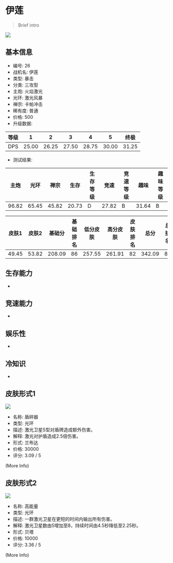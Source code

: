 # 伊莲

> Brief intro

<img src="/ships/ship_26.png" style={{zoom:1}}/>

## 基本信息

- 编号: 26
- 战机名: 伊莲
- 类型: 暴击
- 分类: 三攻型
- 主炮: 火焰激光
- 光环: 激光风暴
- 禅宗: 卡帕冲击
- 稀有度: 普通
- 价格: 500
- 升级数据: 

| 等级 | 1 | 2 | 3 | 4 | 5 | 终极 |
|--|--|--|--|--|--|--|
| DPS | 25.00 | 26.25 | 27.50 | 28.75 | 30.00 | 31.25 |

- 测试结果: 

| 主炮 | 光环 | 禅宗 | 生存 | 生存等级 | 竞速 | 竞速等级 | 趣味 | 趣味等级 |
|--|--|--|--|--|--|--|--|--|
| 96.82 | 65.45 | 45.82 | 20.73 | D | 27.82 | B | 31.64 | B |

| 皮肤1 | 皮肤2 | 基础分 | 基础排名 | 低分皮肤 | 高分皮肤 | 皮肤排名 | 总分 | 总排名 |
|--|--|--|--|--|--|--|--|--|
| 49.45 | 53.82 | 208.09 | 86 | 257.55 | 261.91 | 82 | 342.09 | 82 |

## 生存能力

-

## 竞速能力

-

## 娱乐性

-

## 冷知识

-

## 皮肤形式1

<img src="/ships/ship_26_apex_1.png" style={{zoom:1}}/>

- 名称: 盾碎器
- 类型: 光环
- 描述: 激光卫星S型对盾牌造成额外伤害。
- 解释: 激光对护盾造成2.5倍伤害。
- 形式: 兰布达
- 价格: 30000
- 评分: 3.09 / 5

(More Info)

## 皮肤形式2

<img src="/ships/ship_26_apex_2.png" style={{zoom:1}}/>

- 名称: 高能量
- 类型: 光环
- 描述: 一群激光卫星在更短的时间内输出所有伤害。
- 解释: 激光卫星数由5增加至8，持续时间由4.5秒降低至2.25秒。
- 形式: 贝塔
- 价格: 10000
- 评分: 3.36 / 5

(More Info)
